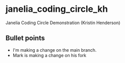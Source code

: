 # janelia_coding_circle_kh
Janelia Coding Circle Demonstration (Kristin Henderson)

## Bullet points
* I'm making a change on the main branch.
* Mark is making a change on his fork

